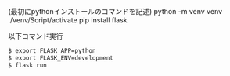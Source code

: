 
(最初にpythonインストールのコマンドを記述)
python -m venv venv
./venv/Script/activate
pip install flask

以下コマンド実行
```bash
$ export FLASK_APP=python
$ export FLASK_ENV=development
$ flask run
```
